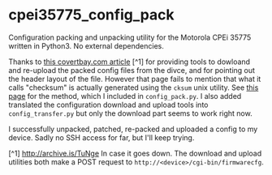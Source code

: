 # cpei35775_config_pack
Configuration packing and unpacking utility for the Motorola CPEi 35775 written in Python3. No external dependencies.

Thanks to [this covertbay.com article](https://rootshell.covertbay.com/2011/08/motorola-wimax-cpei-35775-configuration.html) [^1]
for providing tools to dowloand and re-upload the packed config files from the divce, and for pointing out the header layout of the file. However that page fails to mention that what it calls "checksum" is actually generated using the `cksum` unix utility. See [this page](https://pubs.opengroup.org/onlinepubs/9699919799/utilities/cksum.html) for the method, which I included in `config_pack.py`. I also added translated the configuration download and upload tools into `config_transfer.py` but only the download part seems to work right now.

I successfully unpacked, patched, re-packed and uploaded a config to my device. Sadly no SSH access for far, but I'll keep trying.

[^1] http://archive.is/TuNge In case it goes down. The download and upload utilities both make a POST request to `http://<device>/cgi-bin/firmwarecfg`.
